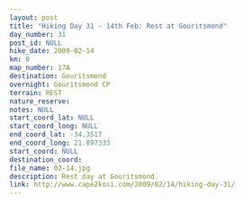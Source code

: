 ```yaml
---
layout: post
title: "Hiking Day 31 - 14th Feb: Rest at Gouritsmond"
day_number: 31
post_id: NULL
hike_date: 2009-02-14
km: 0
map_number: 17A
destination: Gouritsmond
overnight: Gouritsmond CP
terrain: REST
nature_reserve: 
notes: NULL
start_coord_lat: NULL
start_coord_long: NULL
end_coord_lat: -34.3517
end_coord_long: 21.897333
start_coord: NULL
destination_coord: 
file_name: 02-14.jpg
description: Rest day at Gouritsmond.
link: http://www.cape2kosi.com/2009/02/14/hiking-day-31/
---
```

